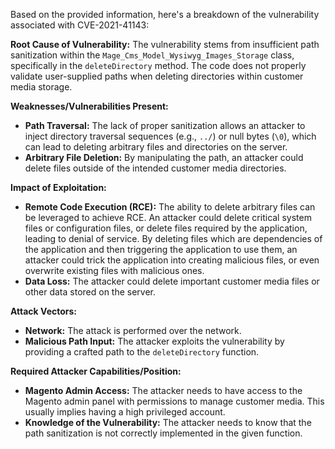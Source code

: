 Based on the provided information, here's a breakdown of the vulnerability associated with CVE-2021-41143:

**Root Cause of Vulnerability:**
The vulnerability stems from insufficient path sanitization within the `Mage_Cms_Model_Wysiwyg_Images_Storage` class, specifically in the `deleteDirectory` method. The code does not properly validate user-supplied paths when deleting directories within customer media storage.

**Weaknesses/Vulnerabilities Present:**
- **Path Traversal:** The lack of proper sanitization allows an attacker to inject directory traversal sequences (e.g., `../`) or null bytes (`\0`), which can lead to deleting arbitrary files and directories on the server.
- **Arbitrary File Deletion:** By manipulating the path, an attacker could delete files outside of the intended customer media directories.

**Impact of Exploitation:**
- **Remote Code Execution (RCE):**  The ability to delete arbitrary files can be leveraged to achieve RCE. An attacker could delete critical system files or configuration files, or delete files required by the application, leading to denial of service. By deleting files which are dependencies of the application and then triggering the application to use them, an attacker could trick the application into creating malicious files, or even overwrite existing files with malicious ones.
- **Data Loss:** The attacker could delete important customer media files or other data stored on the server.

**Attack Vectors:**
- **Network:** The attack is performed over the network.
- **Malicious Path Input:** The attacker exploits the vulnerability by providing a crafted path to the `deleteDirectory` function.

**Required Attacker Capabilities/Position:**
- **Magento Admin Access:** The attacker needs to have access to the Magento admin panel with permissions to manage customer media. This usually implies having a high privileged account.
- **Knowledge of the Vulnerability:** The attacker needs to know that the path sanitization is not correctly implemented in the given function.